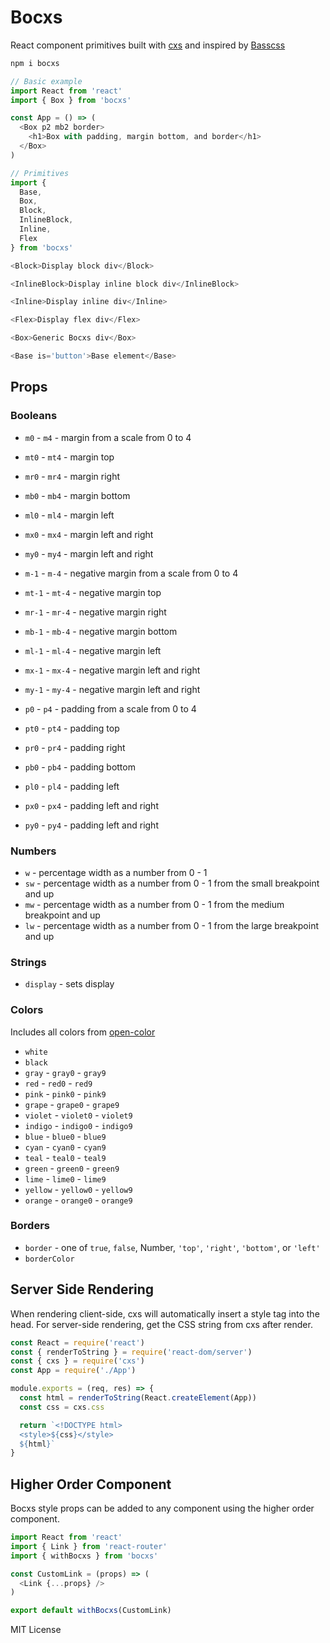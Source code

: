 
# Bocxs

React component primitives built with
[cxs](https://github.com/jxnblk/cxs)
and inspired by
[Basscss](http://basscss.com)

```sh
npm i bocxs
```

```js
// Basic example
import React from 'react'
import { Box } from 'bocxs'

const App = () => (
  <Box p2 mb2 border>
    <h1>Box with padding, margin bottom, and border</h1>
  </Box>
)
```

```js
// Primitives
import {
  Base,
  Box,
  Block,
  InlineBlock,
  Inline,
  Flex
} from 'bocxs'
```

```js
<Block>Display block div</Block>
```

```js
<InlineBlock>Display inline block div</InlineBlock>
```

```js
<Inline>Display inline div</Inline>
```

```js
<Flex>Display flex div</Flex>
```

```js
<Box>Generic Bocxs div</Box>
```

```js
<Base is='button'>Base element</Base>
```

## Props

### Booleans
- `m0` - `m4` - margin from a scale from 0 to 4
- `mt0` - `mt4` - margin top
- `mr0` - `mr4` - margin right
- `mb0` - `mb4` - margin bottom
- `ml0` - `ml4` - margin left
- `mx0` - `mx4` - margin left and right
- `my0` - `my4` - margin left and right

- `m-1` - `m-4` - negative margin from a scale from 0 to 4
- `mt-1` - `mt-4` - negative margin top
- `mr-1` - `mr-4` - negative margin right
- `mb-1` - `mb-4` - negative margin bottom
- `ml-1` - `ml-4` - negative margin left
- `mx-1` - `mx-4` - negative margin left and right
- `my-1` - `my-4` - negative margin left and right

- `p0` - `p4` - padding from a scale from 0 to 4
- `pt0` - `pt4` - padding top
- `pr0` - `pr4` - padding right
- `pb0` - `pb4` - padding bottom
- `pl0` - `pl4` - padding left
- `px0` - `px4` - padding left and right
- `py0` - `py4` - padding left and right

### Numbers

- `w` - percentage width as a number from 0 - 1
- `sw` - percentage width as a number from 0 - 1 from the small breakpoint and up
- `mw` - percentage width as a number from 0 - 1 from the medium breakpoint and up
- `lw` - percentage width as a number from 0 - 1 from the large breakpoint and up

### Strings

- `display` - sets display

### Colors

Includes all colors from [open-color](https://github.com/yeun/open-color)

- `white`
- `black`
- `gray` - `gray0` - `gray9`
- `red` - `red0` - `red9`
- `pink` - `pink0` - `pink9`
- `grape` - `grape0` - `grape9`
- `violet` - `violet0` - `violet9`
- `indigo` - `indigo0` - `indigo9`
- `blue` - `blue0` - `blue9`
- `cyan` - `cyan0` - `cyan9`
- `teal` - `teal0` - `teal9`
- `green` - `green0` - `green9`
- `lime` - `lime0` - `lime9`
- `yellow` - `yellow0` - `yellow9`
- `orange` - `orange0` - `orange9`

### Borders

- `border` - one of `true`, `false`, Number, `'top'`, `'right'`, `'bottom'`, or `'left'`
- `borderColor`

## Server Side Rendering

When rendering client-side, cxs will automatically insert a style tag into the head. For server-side rendering, get the CSS string from cxs after render.

```js
const React = require('react')
const { renderToString } = require('react-dom/server')
const { cxs } = require('cxs')
const App = require('./App')

module.exports = (req, res) => {
  const html = renderToString(React.createElement(App))
  const css = cxs.css

  return `<!DOCTYPE html>
  <style>${css}</style>
  ${html}`
}
```

## Higher Order Component

Bocxs style props can be added to any component using the higher order component.

```js
import React from 'react'
import { Link } from 'react-router'
import { withBocxs } from 'bocxs'

const CustomLink = (props) => (
  <Link {...props} />
)

export default withBocxs(CustomLink)
```

MIT License
